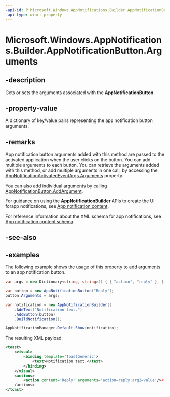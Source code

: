 ```yaml
---
-api-id: P:Microsoft.Windows.AppNotifications.Builder.AppNotificationButton.Arguments
-api-type: winrt property
---
```


# Microsoft.Windows.AppNotifications.Builder.AppNotificationButton.Arguments

<!--
public System.Collections.Generic.IDictionary<string,string> Arguments { get; set; }
-->


## -description

Gets or sets the arguments associated with the **AppNotificationButton**.

## -property-value

A dictionary of key/value pairs representing the app notification button arguments.

## -remarks

App notification button arguments added with this method are passed to the activated application when the user clicks on the button. You can add multiple arguments to each button. You can retrieve the arguments added with this method, or add multiple arguments in one call, by accessing the [AppNotificationActivatedEventArgs.Arguments](xref:Microsoft.Windows.AppNotifications.AppNotificationActivatedEventArgs.Arguments) property.

You can also add individual arguments by calling [AppNotificationButton.AddArgument](xref:Microsoft.Windows.AppNotifications.Builder.AppNotificationButton.AddArgument(System.String,System.String)).

For guidance on using the **AppNotificationBuilder** APIs to create the UI forapp notifications, see [App notification content](/windows/apps/design/shell/tiles-and-notifications/adaptive-interactive-toasts).

For reference information about the XML schema for app notifications, see [App notification content schema](/windows/apps/design/shell/tiles-and-notifications/toast-schema).

## -see-also

## -examples

The following example shows the usage of this property to add arguments to an app notification button.

```csharp
var args = new Dictionary<string, string>() { { "action", "reply" }, { "arg2", "value" } };

var button = new AppNotificationButton("Reply");
button.Arguments = args;

var notification = new AppNotificationBuilder()
    .AddText("Notification text.")
    .AddButton(button)
    .BuildNotification();

AppNotificationManager.Default.Show(notification);
```

The resulting XML payload:

```xml
<toast>
    <visual>
        <binding template='ToastGeneric'>
            <text>Notification text.</text>
        </binding>
    </visual>
    <actions>
        <action content='Reply' arguments='action=reply;arg2=value'/><
    /actions>
</toast>
```
